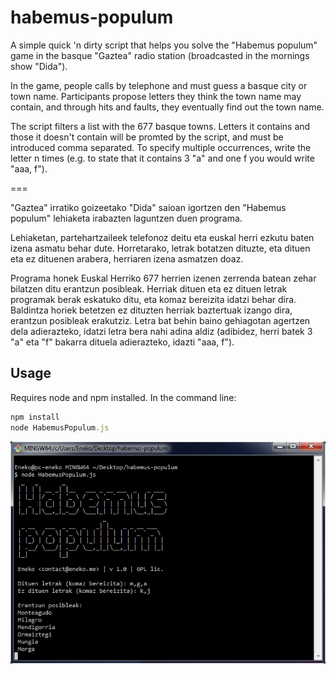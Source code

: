 habemus-populum
===

A simple quick 'n dirty script that helps you solve the "Habemus populum" game in the basque "Gaztea" radio station (broadcasted in the mornings show "Dida").

In the game, people calls by telephone and must guess a basque city or town name. Participants propose letters they think the town name may contain, and through hits and faults, they eventually find out the town name.

The script filters a list with the 677 basque towns. Letters it contains and those it doesn't contain will be promted by the script, and must be introduced comma separated. To specify multiple occurrences, write the letter n times (e.g. to state that it contains 3 "a" and one f you would write "aaa, f").

===

"Gaztea" irratiko goizeetako "Dida" saioan igortzen den "Habemus populum" lehiaketa irabazten laguntzen duen programa.

Lehiaketan, partehartzaileek telefonoz deitu eta euskal herri ezkutu baten izena asmatu behar dute. Horretarako, letrak botatzen dituzte, eta dituen eta ez dituenen arabera, herriaren izena asmatzen doaz.

Programa honek Euskal Herriko 677 herrien izenen zerrenda batean zehar bilatzen ditu erantzun posibleak. Herriak dituen eta ez dituen letrak programak berak eskatuko ditu, eta komaz bereizita idatzi behar dira. Baldintza horiek betetzen ez dituzten herriak baztertuak izango dira, erantzun posibleak erakutziz. Letra bat behin baino gehiagotan agertzen dela adierazteko, idatzi letra bera nahi adina aldiz (adibidez, herri batek 3 "a" eta "f" bakarra dituela adierazteko, idazti "aaa, f").

## Usage

Requires node and npm installed. In the command line:

```javascript
npm install
node HabemusPopulum.js

```

![Usage image](/usage.png?raw=true)